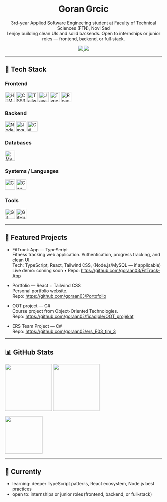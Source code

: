 <h1 align="center">Goran Grcic</h1>
<p align="center">
  3rd-year Applied Software Engineering student at Faculty of Technical Sciences (FTN), Novi Sad<br/>
  I enjoy building clean UIs and solid backends. Open to internships or junior roles — frontend, backend, or full‑stack.
</p>

<p align="center">
  <a href="mailto:gorangrcic72@gmail.com">
    <img src="https://img.shields.io/badge/Email-gorangrcic72%40gmail.com-333?style=for-the-badge&logo=gmail&logoColor=white" />
  </a>
  <a href="https://github.com/goraan03">
    <img src="https://img.shields.io/badge/GitHub-goraan03-111?style=for-the-badge&logo=github" />
  </a>
  <!-- Add LinkedIn/Portfolio when ready -->
</p>

---

## 🧰 Tech Stack

### Frontend
<p>
  <img alt="HTML5" src="https://cdn.jsdelivr.net/gh/devicons/devicon@latest/icons/html5/html5-original.svg" height="32"/>
  <img alt="CSS3" src="https://cdn.jsdelivr.net/gh/devicons/devicon@latest/icons/css3/css3-original.svg" height="32"/>
  <img alt="TailwindCSS" src="https://cdn.jsdelivr.net/gh/devicons/devicon@latest/icons/tailwindcss/tailwindcss-original.svg" height="32"/>
  <img alt="JavaScript" src="https://cdn.jsdelivr.net/gh/devicons/devicon@latest/icons/javascript/javascript-original.svg" height="32"/>
  <img alt="TypeScript" src="https://cdn.jsdelivr.net/gh/devicons/devicon@latest/icons/typescript/typescript-original.svg" height="32"/>
  <img alt="React" src="https://cdn.jsdelivr.net/gh/devicons/devicon@latest/icons/react/react-original.svg" height="32"/>
</p>

### Backend
<p>
  <img alt="Node.js" src="https://cdn.jsdelivr.net/gh/devicons/devicon@latest/icons/nodejs/nodejs-original.svg" height="32"/>
  <img alt="Java" src="https://cdn.jsdelivr.net/gh/devicons/devicon@latest/icons/java/java-original.svg" height="32"/>
  <img alt="C#" src="https://cdn.jsdelivr.net/gh/devicons/devicon@latest/icons/csharp/csharp-original.svg" height="32"/>
</p>

### Databases
<p>
  <img alt="MySQL" src="https://cdn.jsdelivr.net/gh/devicons/devicon@latest/icons/mysql/mysql-original.svg" height="32"/>
</p>

### Systems / Languages
<p>
  <img alt="C" src="https://cdn.jsdelivr.net/gh/devicons/devicon@latest/icons/c/c-original.svg" height="32"/>
  <img alt="C++" src="https://cdn.jsdelivr.net/gh/devicons/devicon@latest/icons/cplusplus/cplusplus-original.svg" height="32"/>
</p>

### Tools
<p>
  <img alt="Git" src="https://cdn.jsdelivr.net/gh/devicons/devicon@latest/icons/git/git-original.svg" height="32"/>
  <img alt="GitHub" src="https://cdn.jsdelivr.net/gh/devicons/devicon@latest/icons/github/github-original.svg" height="32"/>
</p>

---

## 🚀 Featured Projects
- FitTrack App — TypeScript  
  Fitness tracking web application. Authentication, progress tracking, and clean UI.  
  Tech: TypeScript, React, Tailwind CSS, (Node.js/MySQL — if applicable)  
  Live demo: coming soon • Repo: https://github.com/goraan03/FitTrack-App

- Portfolio — React + Tailwind CSS  
  Personal portfolio website.  
  Repo: https://github.com/goraan03/Portofolio

- OOT project — C#  
  Course project from Object-Oriented Technologies.  
  Repo: https://github.com/goraan03/ficadjole/OOT_projekat

- ERS Team Project — C#  
  Repo: https://github.com/goraan03/ers_E03_tim_3

---

## 📊 GitHub Stats
<p>
  <img src="https://github-readme-stats.vercel.app/api?username=goraan03&show_icons=true&theme=tokyonight&hide_border=true" height="150" />
  <img src="https://streak-stats.demolab.com?user=goraan03&theme=tokyonight&hide_border=true" height="150" />
</p>
<p>
  <img src="https://github-readme-stats.vercel.app/api/top-langs/?username=goraan03&layout=compact&theme=tokyonight&hide_border=true" height="120" />
</p>

---

## 🎯 Currently
- learning: deeper TypeScript patterns, React ecosystem, Node.js best practices
- open to: internships or junior roles (frontend, backend, or full‑stack)
